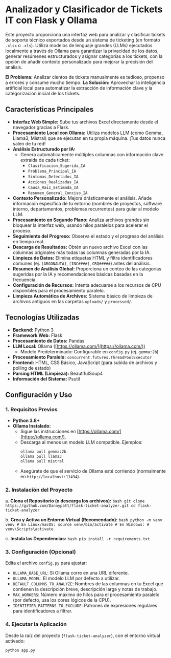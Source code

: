       
# Analizador y Clasificador de Tickets IT con Flask y Ollama

Este proyecto proporciona una interfaz web para analizar y clasificar tickets de soporte técnico exportados desde un sistema de ticketing (en formato `.xlsx` o `.xls`). Utiliza modelos de lenguaje grandes (LLMs) ejecutados localmente a través de Ollama para garantizar la privacidad de los datos, generar resúmenes estructurados y asignar categorías a los tickets, con la opción de añadir contexto personalizado para mejorar la precisión del análisis.

**El Problema:** Analizar cientos de tickets manualmente es tedioso, propenso a errores y consume mucho tiempo.
**La Solución:** Aprovechar la inteligencia artificial local para automatizar la extracción de información clave y la categorización inicial de los tickets.

## Características Principales

*   **Interfaz Web Simple:** Sube tus archivos Excel directamente desde el navegador gracias a Flask.
*   **Procesamiento Local con Ollama:** Utiliza modelos LLM (como Gemma, Llama3, Mistral) que se ejecutan en tu propia máquina. ¡Tus datos nunca salen de tu red!
*   **Análisis Estructurado por IA:**
    *   Genera automáticamente múltiples columnas con información clave extraída de cada ticket:
        *   `Clasificacion_Sugerida_IA`
        *   `Problema_Principal_IA`
        *   `Sintomas_Detectados_IA`
        *   `Acciones_Realizadas_IA`
        *   `Causa_Raiz_Estimada_IA`
        *   `Resumen_General_Conciso_IA`
*   **Contexto Personalizado:** Mejora drásticamente el análisis. Añade información específica de tu entorno (nombres de proyectos, software interno, departamentos, problemas recurrentes) para guiar al modelo LLM.
*   **Procesamiento en Segundo Plano:** Analiza archivos grandes sin bloquear la interfaz web, usando hilos paralelos para acelerar el proceso.
*   **Seguimiento del Progreso:** Observa el estado y el progreso del análisis en tiempo real.
*   **Descarga de Resultados:** Obtén un nuevo archivo Excel con las columnas originales más todas las columnas generadas por la IA.
*   **Limpieza de Datos:** Elimina etiquetas HTML y filtra identificadores comunes (ej. `[ARGONAUTA]`, `[INC####]`, `CRQ#####`) antes del análisis.
*   **Resumen de Análisis Global:** Proporciona un conteo de las categorías sugeridas por la IA y recomendaciones básicas basadas en la frecuencia.
*   **Configuración de Recursos:** Intenta adecuarse a los recursos de CPU disponibles para el procesamiento paralelo.
*   **Limpieza Automática de Archivos:** Sistema básico de limpieza de archivos antiguos en las carpetas `uploads/` y `processed/`.

## Tecnologías Utilizadas

*   **Backend:** Python 3
*   **Framework Web:** Flask
*   **Procesamiento de Datos:** Pandas
*   **LLM Local:** Ollama ([https://ollama.com/](https://ollama.com/))
    *   Modelo Predeterminado: Configurable en `config.py` (ej. `gemma:2b`)
*   **Procesamiento Paralelo:** `concurrent.futures.ThreadPoolExecutor`
*   **Frontend:** HTML, CSS Básico, JavaScript (para subida de archivos y polling de estado)
*   **Parsing HTML (Limpieza):** BeautifulSoup4
*   **Información del Sistema:** Psutil

## Configuración y Uso

### 1. Requisitos Previos

*   **Python 3.8+**
*   **Ollama Instalado:**
    *   Sigue las instrucciones en [https://ollama.com/](https://ollama.com/).
    *   Descarga al menos un modelo LLM compatible. Ejemplos:
        ```bash
        ollama pull gemma:2b
        ollama pull llama3
        ollama pull mistral
        ```
    *   Asegúrate de que el servicio de Ollama esté corriendo (normalmente en `http://localhost:11434`).

### 2. Instalación del Proyecto

a.  **Clona el Repositorio (o descarga los archivos):**
    ```bash
    git clone https://github.com/Dannypatt/flask-ticket-analyzer.git
    cd flask-ticket-analyzer
    ```

b.  **Crea y Activa un Entorno Virtual (Recomendado):**
    ```bash
    python -m venv venv
    # En Linux/macOS:
    source venv/bin/activate
    # En Windows:
    # venv\Scripts\activate
    ```

c.  **Instala las Dependencias:**
    ```bash
    pip install -r requirements.txt
    ```

### 3. Configuración (Opcional)

Edita el archivo `config.py` para ajustar:
*   `OLLAMA_BASE_URL`: Si Ollama corre en una URL diferente.
*   `OLLAMA_MODEL`: El modelo LLM por defecto a utilizar.
*   `DEFAULT_COLUMNS_TO_ANALYZE`: Nombres de las columnas en tu Excel que contienen la descripción breve, descripción larga y notas de trabajo.
*   `MAX_WORKERS`: Número máximo de hilos para el procesamiento paralelo (por defecto, usa los cores lógicos de la CPU).
*   `IDENTIFIER_PATTERNS_TO_EXCLUDE`: Patrones de expresiones regulares para identificadores a filtrar.

### 4. Ejecutar la Aplicación

Desde la raíz del proyecto (`flask-ticket-analyzer`), con el entorno virtual activado:
```bash
python app.py

    
